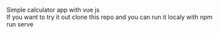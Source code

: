 Simple calculator app with vue js<br>
If you want to try it out clone this repo and you can run it localy with npm run serve
